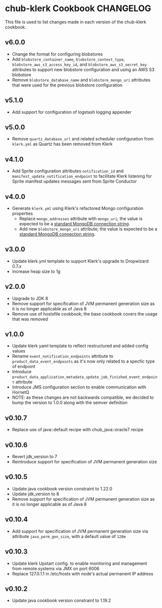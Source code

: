 chub-klerk Cookbook CHANGELOG
=======================
This file is used to list changes made in each version of the chub-klerk cookbook.

v6.0.0
------
- Change the format for configuring blobstores
- Add  `blobstore_container_name`, `blobstore_context_type`, `blobstore_aws_s3_access_key_id`, and `blobstore_aws_s3_secret_key` attributes to support new blobstore configuration and using an AWS S3 blobstore
- Remove `blobstore_database_name` and `blobstore_mongo_uri` attributes that were used for the previous blobstore configuration

v5.1.0
------
- Add support for configuration of logstash logging appender

v5.0.0
------
- Remove `quartz_database_url` and related scheduler configuration from `klerk.yml` as Quartz has been removed from Klerk

v4.1.0
------
- Add Sprite configuration attributes `notification_id` and `manifest_update_notification_endpoint` to facilitate Klerk listening for Sprite manifest updates messages sent from Sprite Conductor

v4.0.0
------
- Generate `klerk.yml` using Klerk's refactored Mongo configuration properties
  - Replace `mongo_addresses` attribute with `mongo_uri`; the value is expected to be a [standard MongoDB connection string][1].
  - Add new `blobstore_mongo_uri` attribute; the value is expected to be a [standard MongoDB connection string][1].

v3.0.0
------
- Update klerk.yml template to support Klerk's upgrade to Dropwizard 0.7.x
- Increase heap size to 1g

v2.0.0
------
- Upgrade to JDK 8
- Remove support for specification of JVM permanent generation size as it is no longer applicable as of Java 8
- Remove use of hostsfile cookbook; the base cookbook covers the usage that was removed

v1.0.0
------
- Update klerk yaml template to reflect restructured and added config values
- Rename `event_notification_endpoints` attribute to `product_data_event_endpoints` as it's now only related to a specfic type of endpoint
- Introduce `product_data_application_metadata_update_job_finished_event_endpoint` attribute
- Introduce JMS configuration section to enable communication with HornetQ
- NOTE: as these changes are not backwards compatible, we decided to bump the version to 1.0.0 along with the semver definition

v0.10.7
-------
- Replace use of java::default recipe with chub_java::oracle7 recipe

v0.10.6
-------
- Revert jdk_version to 7
- Reintroduce support for specification of JVM permanent generation size

v0.10.5
-------
- Update java cookbook version constraint to 1.22.0
- Update jdk_version to 8
- Remove support for specification of JVM permanent generation size as it is no longer applicable as of Java 8

v0.10.4
-------
- Add support for specification of JVM permanent generation size via attribute `java_perm_gen_size`, with a default value of `128m`

v0.10.3
-------
- Update klerk Upstart config. to enable monitoring and management from remote systems via JMX on port 6006
- Replace 127.0.1.1 in /etc/hosts with node's actual permanent IP address

v0.10.2
-------
- Update java cookbook version constraint to 1.19.2

[1]: http://docs.mongodb.org/manual/reference/connection-string/ "MongoDB Connection String URI Format"